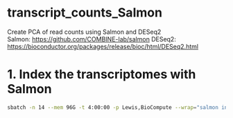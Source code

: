 # transcript_counts_Salmon
Create PCA of read counts using Salmon and DESeq2  
  Salmon: https://github.com/COMBINE-lab/salmon  DESeq2: https://bioconductor.org/packages/release/bioc/html/DESeq2.html


# 1. Index the transcriptomes with Salmon
```bash
sbatch -n 14 --mem 96G -t 4:00:00 -p Lewis,BioCompute --wrap="salmon index -t pan_trans_cds.fa -i pan_trans_cds_index -k 31 --keepDuplicates -p 14"
```
